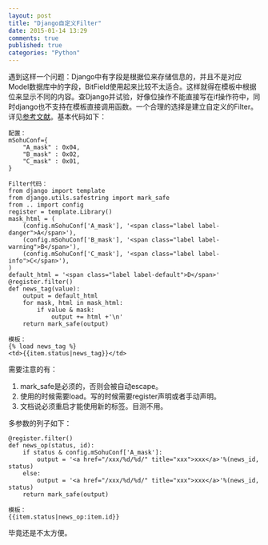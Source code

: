 ```yaml
---
layout: post
title: "Django自定义Filter"
date: 2015-01-14 13:29
comments: true
published: true
categories: "Python"
---
```


  遇到这样一个问题：Django中有字段是根据位来存储信息的，并且不是对应Model数据库中的字段，BitField使用起来比较不太适合。这样就得在模板中根据位来显示不同的内容。查Django并试验，好像位操作不能直接写在if操作符中，同时django也不支持在模板直接调用函数。一个合理的选择是建立自定义的Filter。详见[参考文献][1]。基本代码如下：

  	配置：
  	mSohuConf={
    	"A_mask" : 0x04,
    	"B_mask" : 0x02,
    	"C_mask" : 0x01,
	}

  	Filter代码：
	from django import template
	from django.utils.safestring import mark_safe
	from .. import config
	register = template.Library()
	mask_html = (
	    (config.mSohuConf['A_mask'], '<span class="label label-danger">A</span>'),
	    (config.mSohuConf['B_mask'], '<span class="label label-warning">B</span>'),
	    (config.mSohuConf['C_mask'], '<span class="label label-info">C</span>'),
	)
	default_html = '<span class="label label-default">D</span>'
	@register.filter()
	def news_tag(value):
	    output = default_html
	    for mask, html in mask_html:
	        if value & mask:
	            output += html +'\n'
	    return mark_safe(output)

	模板：
	{% load news_tag %}
	<td>{{item.status|news_tag}}</td>

<!--more-->

  需要注意的有：

  1. mark_safe是必须的，否则会被自动escape。
  2. 使用的时候需要load。写的时候需要register声明或者手动声明。
  3. 文档说必须重启才能使用新的标签。目测不用。

  多参数的列子如下：

	@register.filter()
	def news_op(status, id):
	    if status & config.mSohuConf['A_mask']:
	        output = '<a href="/xxx/%d/%d/" title="xxx">xxx</a>'%(news_id, status)
	    else:
	        output = '<a href="/xxx/%d/%d/" title="xxx">xxx</a>'%(news_id, status)
	    return mark_safe(output)
	    
	模板：
	{{item.status|news_op:item.id}}

   毕竟还是不太方便。

[1]: https://docs.djangoproject.com/en/1.7/howto/custom-template-tags/   "Custom template tags and filters"